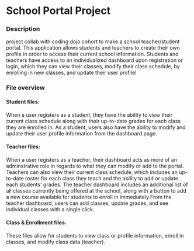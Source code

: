 # School Portal Project
<h3>Description</h3>
project collab with coding dojo cohort to make a school teacher/student portal. This application allows students and teachers to create their own profile in order to access their current school information. Students and teachers have access to an individualized dashboard upon registration or login, which they can view their classes, modify their class schedule, by enrolling in new classes, and update their user profile!
<h3>File overview</h3>
<h4>Student files:</h4>
When a user registers as a student, they have the ability to view their current class schedule along with their up-to-date grades for each class they are enrolled in. As a student, users also have the ability to modify and update their user profile information from the dashboard page.

<h4>Teacher files:</h4>
When a user registers as a teacher, their dashboard acts as more of an adminstrative role in regards to what they can modify or add to the portal. Teachers can also view their current class schedule, which includes an up-to-date roster for each class they teach and the ability to add or update each students' grades. The teacher dashboard includes an additional list of all classes currently being offered at the school, along with a button to add a new course available for students to enroll in immediately.From the teacher dashboard, users can add classes, update grades, and see individual classes with a single click.

<h4>Class & Enrollment files:</h4>
These files allow for students to view class or profile information, enroll in classes, and modify class data (teacher). 
